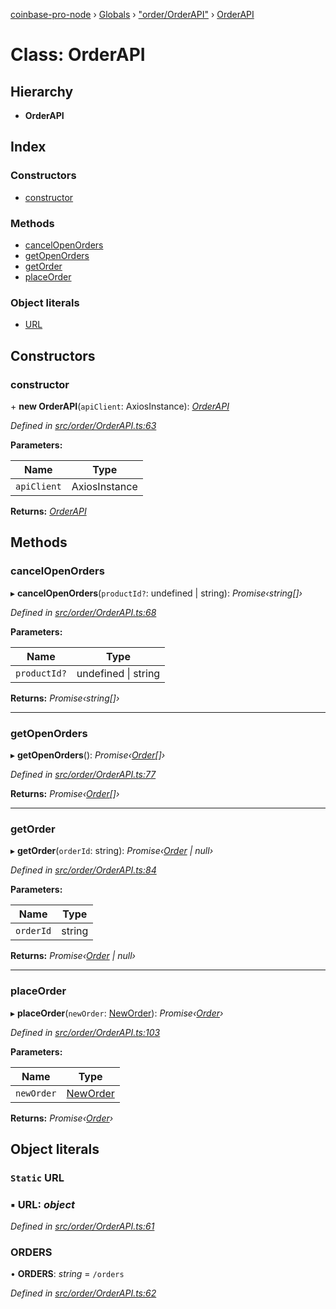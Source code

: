 [coinbase-pro-node](../README.md) › [Globals](../globals.md) › ["order/OrderAPI"](../modules/_order_orderapi_.md) › [OrderAPI](_order_orderapi_.orderapi.md)

# Class: OrderAPI

## Hierarchy

- **OrderAPI**

## Index

### Constructors

- [constructor](_order_orderapi_.orderapi.md#constructor)

### Methods

- [cancelOpenOrders](_order_orderapi_.orderapi.md#cancelopenorders)
- [getOpenOrders](_order_orderapi_.orderapi.md#getopenorders)
- [getOrder](_order_orderapi_.orderapi.md#getorder)
- [placeOrder](_order_orderapi_.orderapi.md#placeorder)

### Object literals

- [URL](_order_orderapi_.orderapi.md#static-url)

## Constructors

### constructor

\+ **new OrderAPI**(`apiClient`: AxiosInstance): _[OrderAPI](_order_orderapi_.orderapi.md)_

_Defined in [src/order/OrderAPI.ts:63](https://github.com/bennyn/coinbase-pro-node/blob/411b7a7/src/order/OrderAPI.ts#L63)_

**Parameters:**

| Name        | Type          |
| ----------- | ------------- |
| `apiClient` | AxiosInstance |

**Returns:** _[OrderAPI](_order_orderapi_.orderapi.md)_

## Methods

### cancelOpenOrders

▸ **cancelOpenOrders**(`productId?`: undefined | string): _Promise‹string[]›_

_Defined in [src/order/OrderAPI.ts:68](https://github.com/bennyn/coinbase-pro-node/blob/411b7a7/src/order/OrderAPI.ts#L68)_

**Parameters:**

| Name         | Type                    |
| ------------ | ----------------------- |
| `productId?` | undefined &#124; string |

**Returns:** _Promise‹string[]›_

---

### getOpenOrders

▸ **getOpenOrders**(): _Promise‹[Order](../interfaces/_order_orderapi_.order.md)[]›_

_Defined in [src/order/OrderAPI.ts:77](https://github.com/bennyn/coinbase-pro-node/blob/411b7a7/src/order/OrderAPI.ts#L77)_

**Returns:** _Promise‹[Order](../interfaces/_order_orderapi_.order.md)[]›_

---

### getOrder

▸ **getOrder**(`orderId`: string): _Promise‹[Order](../interfaces/_order_orderapi_.order.md) | null›_

_Defined in [src/order/OrderAPI.ts:84](https://github.com/bennyn/coinbase-pro-node/blob/411b7a7/src/order/OrderAPI.ts#L84)_

**Parameters:**

| Name      | Type   |
| --------- | ------ |
| `orderId` | string |

**Returns:** _Promise‹[Order](../interfaces/_order_orderapi_.order.md) | null›_

---

### placeOrder

▸ **placeOrder**(`newOrder`: [NewOrder](../interfaces/_order_orderapi_.neworder.md)): _Promise‹[Order](../interfaces/_order_orderapi_.order.md)›_

_Defined in [src/order/OrderAPI.ts:103](https://github.com/bennyn/coinbase-pro-node/blob/411b7a7/src/order/OrderAPI.ts#L103)_

**Parameters:**

| Name       | Type                                                   |
| ---------- | ------------------------------------------------------ |
| `newOrder` | [NewOrder](../interfaces/_order_orderapi_.neworder.md) |

**Returns:** _Promise‹[Order](../interfaces/_order_orderapi_.order.md)›_

## Object literals

### `Static` URL

### ▪ **URL**: _object_

_Defined in [src/order/OrderAPI.ts:61](https://github.com/bennyn/coinbase-pro-node/blob/411b7a7/src/order/OrderAPI.ts#L61)_

### ORDERS

• **ORDERS**: _string_ = `/orders`

_Defined in [src/order/OrderAPI.ts:62](https://github.com/bennyn/coinbase-pro-node/blob/411b7a7/src/order/OrderAPI.ts#L62)_

